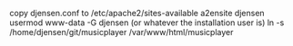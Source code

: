 copy djensen.conf to /etc/apache2/sites-available
a2ensite djensen
usermod www-data -G djensen (or whatever the installation user is)
ln -s /home/djensen/git/musicplayer /var/www/html/musicplayer
